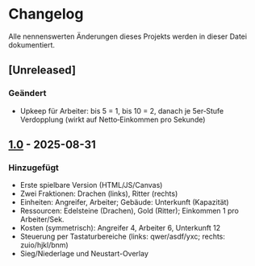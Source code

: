 # Changelog

Alle nennenswerten Änderungen dieses Projekts werden in dieser Datei dokumentiert.

## [Unreleased]
### Geändert
- Upkeep für Arbeiter: bis 5 = 1, bis 10 = 2, danach je 5er‑Stufe Verdopplung (wirkt auf Netto‑Einkommen pro Sekunde)

## [1.0] - 2025-08-31
### Hinzugefügt
- Erste spielbare Version (HTML/JS/Canvas)
- Zwei Fraktionen: Drachen (links), Ritter (rechts)
- Einheiten: Angreifer, Arbeiter; Gebäude: Unterkunft (Kapazität)
- Ressourcen: Edelsteine (Drachen), Gold (Ritter); Einkommen 1 pro Arbeiter/Sek.
- Kosten (symmetrisch): Angreifer 4, Arbeiter 6, Unterkunft 12
- Steuerung per Tastaturbereiche (links: qwer/asdf/yxc; rechts: zuio/hjkl/bnm)
- Sieg/Niederlage und Neustart-Overlay

[1.0]: https://example.com/releases/1.0
